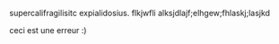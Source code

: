 supercalifragilisitc expialidosius.
flkjwfli
alksjdlajf;elhgew;fhlaskj;lasjkd


ceci est une erreur :)
